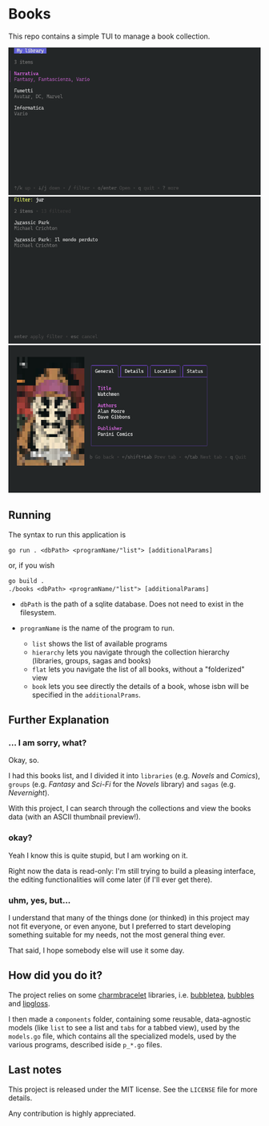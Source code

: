 # Books

This repo contains a simple TUI to manage a book collection.

![list view](gallery/list.png)
![filer view](gallery/filter.png)
![book view](gallery/book.png)


## Running

The syntax to run this application is

```
go run . <dbPath> <programName/"list"> [additionalParams]
```

or, if you wish

```
go build .
./books <dbPath> <programName/"list"> [additionalParams]
```

- `dbPath` is the path of a sqlite database. Does not need to exist in the
  filesystem.

- `programName` is the name of the program to run.
  + `list` shows the list of available programs
  + `hierarchy` lets you navigate through the collection hierarchy (libraries,
    groups, sagas and books)
  + `flat` lets you navigate the list of all books, without a "folderized" view
  + `book` lets you see directly the details of a book, whose isbn will be
    specified in the `additionalPrams`.

## Further Explanation

### ... I am sorry, what?

Okay, so.

I had this books list, and I divided it into `libraries` (e.g. _Novels_ and
_Comics_), `groups` (e.g. _Fantasy_ and _Sci-Fi_ for the _Novels_ library) and
`sagas` (e.g. _Nevernight_).

With this project, I can search through the collections and view the books data
(with an ASCII thumbnail preview!).

### okay?

Yeah I know this is quite stupid, but I am working on it.

Right now the data is read-only: I'm still trying to build a pleasing interface,
the editing functionalities will come later (if I'll ever get there).

### uhm, yes, but...

I understand that many of the things done (or thinked) in this project may not
fit everyone, or even anyone, but I preferred to start developing something
suitable for my needs, not the most general thing ever.

That said, I hope somebody else will use it some day.

## How did you do it?

The project relies on some [charmbracelet](https://charm.land) libraries, i.e.
[bubbletea](https://github.com/charmbracelet/bubbletea),
[bubbles](https://github.com/charmbracelet/bubbles) and
[lipgloss](https://github.com/charmbracelet/lipgloss).

I then made a `components` folder, containing some reusable, data-agnostic
models (like `list` to see a list and `tabs` for a tabbed view), used by the
`models.go` file, which contains all the specialized models, used by the various
programs, described iside `p_*.go` files.

## Last notes

This project is released under the MIT license. See the `LICENSE` file for more
details.

Any contribution is highly appreciated.
